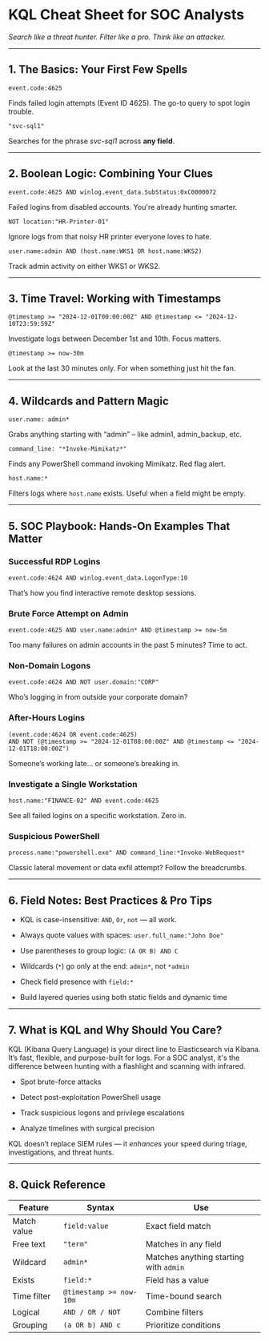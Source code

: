 

# **KQL Cheat Sheet for SOC Analysts**

_Search like a threat hunter. Filter like a pro. Think like an attacker._

---

## 1. **The Basics: Your First Few Spells**

```kql
event.code:4625
```

Finds failed login attempts (Event ID 4625). The go-to query to spot login trouble.

```kql
"svc-sql1"
```

Searches for the phrase _svc-sql1_ across **any field**.

---

## 2. **Boolean Logic: Combining Your Clues**

```kql
event.code:4625 AND winlog.event_data.SubStatus:0xC0000072
```

Failed logins from disabled accounts. You're already hunting smarter.

```kql
NOT location:"HR-Printer-01"
```

Ignore logs from that noisy HR printer everyone loves to hate.

```kql
user.name:admin AND (host.name:WKS1 OR host.name:WKS2)
```

Track admin activity on either WKS1 or WKS2.

---

## 3. **Time Travel: Working with Timestamps**

```kql
@timestamp >= "2024-12-01T00:00:00Z" AND @timestamp <= "2024-12-10T23:59:59Z"
```

Investigate logs between December 1st and 10th. Focus matters.

```kql
@timestamp >= now-30m
```

Look at the last 30 minutes only. For when something just hit the fan.

---

## 4. **Wildcards and Pattern Magic**

```kql
user.name: admin*
```

Grabs anything starting with “admin” – like admin1, admin_backup, etc.

```kql
command_line: "*Invoke-Mimikatz*"
```

Finds any PowerShell command invoking Mimikatz. Red flag alert.

```kql
host.name:*
```

Filters logs where `host.name` exists. Useful when a field might be empty.

---

## 5. **SOC Playbook: Hands-On Examples That Matter**

### Successful RDP Logins

```kql
event.code:4624 AND winlog.event_data.LogonType:10
```

That’s how you find interactive remote desktop sessions.

### Brute Force Attempt on Admin

```kql
event.code:4625 AND user.name:admin* AND @timestamp >= now-5m
```

Too many failures on admin accounts in the past 5 minutes? Time to act.

### Non-Domain Logons

```kql
event.code:4624 AND NOT user.domain:"CORP"
```

Who’s logging in from outside your corporate domain?

### After-Hours Logins

```kql
(event.code:4624 OR event.code:4625)
AND NOT (@timestamp >= "2024-12-01T08:00:00Z" AND @timestamp <= "2024-12-01T18:00:00Z")
```

Someone’s working late… or someone’s breaking in.

### Investigate a Single Workstation

```kql
host.name:"FINANCE-02" AND event.code:4625
```

See all failed logins on a specific workstation. Zero in.

### Suspicious PowerShell

```kql
process.name:"powershell.exe" AND command_line:*Invoke-WebRequest*
```

Classic lateral movement or data exfil attempt? Follow the breadcrumbs.

---

## 6. **Field Notes: Best Practices & Pro Tips**

- KQL is case-insensitive: `AND`, `Or`, `not` — all work.
    
- Always quote values with spaces: `user.full_name:"John Doe"`
    
- Use parentheses to group logic: `(A OR B) AND C`
    
- Wildcards (`*`) go only at the end: `admin*`, not `*admin`
    
- Check field presence with `field:*`
    
- Build layered queries using both static fields and dynamic time
    

---

## 7. **What is KQL and Why Should You Care?**

KQL (Kibana Query Language) is your direct line to Elasticsearch via Kibana. It’s fast, flexible, and purpose-built for logs. For a SOC analyst, it's the difference between hunting with a flashlight and scanning with infrared.

- Spot brute-force attacks
    
- Detect post-exploitation PowerShell usage
    
- Track suspicious logons and privilege escalations
    
- Analyze timelines with surgical precision
    

KQL doesn’t replace SIEM rules — it _enhances_ your speed during triage, investigations, and threat hunts.

---

## 8. **Quick Reference**

|Feature|Syntax|Use|
|---|---|---|
|Match value|`field:value`|Exact field match|
|Free text|`"term"`|Matches in any field|
|Wildcard|`admin*`|Matches anything starting with `admin`|
|Exists|`field:*`|Field has a value|
|Time filter|`@timestamp >= now-10m`|Time-bound search|
|Logical|`AND / OR / NOT`|Combine filters|
|Grouping|`(a OR b) AND c`|Prioritize conditions|


